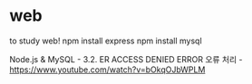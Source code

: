 # web
to study web!
npm install express
npm install mysql

Node.js & MySQL - 3.2. ER ACCESS DENIED ERROR 오류 처리
-https://www.youtube.com/watch?v=bOkqOJbWPLM
